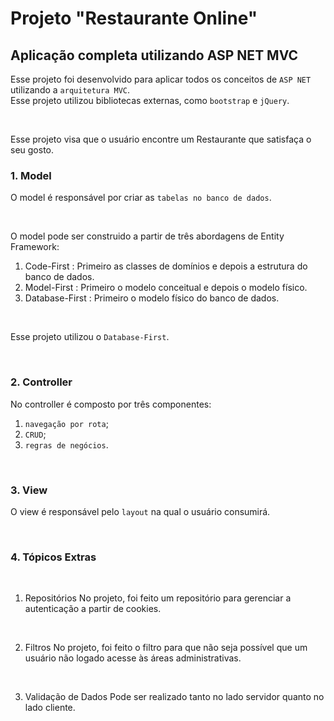 # Projeto "Restaurante Online"

## Aplicação completa utilizando ASP NET MVC

Esse projeto foi desenvolvido para aplicar todos os conceitos de `ASP NET` utilizando a `arquitetura MVC`.
<br>
Esse projeto utilizou bibliotecas externas, como `bootstrap` e `jQuery`.

<br>

Esse projeto visa que o usuário encontre um Restaurante que satisfaça o seu gosto.

### 1. Model

O model é responsável por criar as `tabelas no banco de dados`.

<br>

O model pode ser construido a partir de três abordagens de Entity Framework:
  1. Code-First : Primeiro as classes de domínios e depois a estrutura do banco de dados.
  2. Model-First : Primeiro o modelo conceitual e depois o modelo físico.
  3. Database-First : Primeiro o modelo físico do banco de dados.
  
<br>

Esse projeto utilizou o `Database-First`.

<br>

### 2. Controller

No controller é composto por três componentes:
  1. `navegação por rota`;
  2. `CRUD`;
  3. `regras de negócios`.
  
<br>

### 3. View

O view é responsável pelo `layout` na qual o usuário consumirá.

<br>

### 4. Tópicos Extras

<br>

  1. Repositórios
    No projeto, foi feito um repositório para gerenciar a autenticação a partir de cookies.
  
  <br>
  
  2. Filtros
    No projeto, foi feito o filtro para que não seja possível que um usuário não logado acesse às áreas administrativas.
  
  <br>
  
  3. Validação de Dados
    Pode ser realizado tanto no lado servidor quanto no lado cliente.
